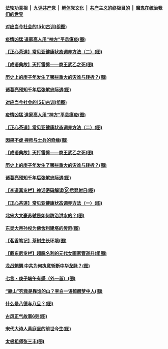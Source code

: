 ####  [法轮功真相](../../../../basic/blob/master/README.md?t=07010331) &nbsp;|&nbsp; [九评共产党](../../../../9ping.md/blob/master/README.md?t=07010331) &nbsp;|&nbsp; [解体党文化](../../../../jtdwh.md/blob/master/README.md?t=07010331)  &nbsp;|&nbsp; [共产主义的终极目的](../../../../gczydzjmd.md/blob/master/README.md?t=07010331) &nbsp;|&nbsp; [魔鬼在统治我们的世界](../../../../mgztzwmdsj.md/blob/master/README.md?t=07010331) 

#### [对应当今社会的15句古训(组图)](../pages/p7/938097.md?t=07010331) 

#### [疫情凶猛 道家高人用“神方”平息瘟疫(图)](../pages/p7/938004.md?t=07010331) 

#### [【正心茶道】常见亚健康状态调养方法（二）(图)](../pages/p7/937559.md?t=07010331) 

#### [【成语典故】天打雷劈——商王武乙之死(图)](../pages/p7/937782.md?t=07010331) 

#### [历史上的庚子年发生了哪些重大的灾难与转折？(图)](../pages/p7/937991.md?t=07010331) 

#### [诸葛亮预知千年后张献忠际遇(图)](../pages/p7/937564.md?t=07010331) 

#### [对应当今社会的15句古训(组图)](../pages/p7/938097.md?t=07010331) 

#### [疫情凶猛 道家高人用“神方”平息瘟疫(图)](../pages/p7/938004.md?t=07010331) 

#### [【正心茶道】常见亚健康状态调养方法（二）(图)](../pages/p7/937559.md?t=07010331) 

#### [因果不虚 禅师与士兵的奇缘(图)](../pages/p7/938092.md?t=07010331) 

#### [【成语典故】天打雷劈——商王武乙之死(图)](../pages/p7/937782.md?t=07010331) 

#### [历史上的庚子年发生了哪些重大的灾难与转折？(图)](../pages/p7/937991.md?t=07010331) 

#### [诸葛亮预知千年后张献忠际遇(图)](../pages/p7/937564.md?t=07010331) 

#### [【李道真专栏】神话密码解读⑨后羿射日(图)](../pages/p7/937560.md?t=07010331) 

#### [【正心茶道】常见亚健康状态调养方法（一）(图)](../pages/p7/937556.md?t=07010331) 

#### [北宋大文豪苏轼是如何防治洪水的？(图)](../pages/p7/937874.md?t=07010331) 

#### [东吴大帝孙权为佛舍利建塔的传奇(图)](../pages/p7/937764.md?t=07010331) 

#### [【茗香笔记】茶树生长环境(图)](../pages/p7/937562.md?t=07010331) 

#### [【戴东尼专栏】超脱名利的元代女画家管道升(组图)](../pages/p7/935043.md?t=07010331) 

#### [龙战魍魉 中共为何执意斩断中华龙脉？(图)](../pages/p7/937761.md?t=07010331) 

#### [七言・庚子端午有感（外一首）(图)](../pages/p7/937763.md?t=07010331) 

#### [“靠山”究竟是靠谁的山？李白一语惊醒梦中人(图)](../pages/p7/937659.md?t=07010331) 

#### [什么是八德与八旦？(图)](../pages/p7/937355.md?t=07010331) 

#### [古风正气故事6则(图)](../pages/p7/936931.md?t=07010331) 

#### [宋代大诗人黄庭坚的前世今生(图)](../pages/p7/937617.md?t=07010331) 

#### [太极祖师张三丰(图)](../pages/p7/937351.md?t=07010331) 


